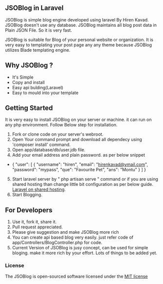 ## JSOBlog in Laravel


JSOBlog is simple blog engine developed using laravel By Hiren Kavad. JSOBlog doesn't use any database. JSOBlog maintains all blog post data in Plain JSON File. So it is very fast.

JSOBlog is suitable for Blog of your personal website or organization. It is very easy to templating your post page any any theme because JSOBlog utilizes Blade templating engine.

## Why JSOBlog ?

  - It's Simple
  - Copy and install
  - Easy api bulding(Laravel)
  - Easy to mould into your template

## Getting Started

  It is very easy to install JSOBlog on your server or machine. it can run on any php environment. Follow Below step for installation.
  1. Fork or clone code on your server's webroot.
  2. Open Your command prompt and download all dependecy using 'composer install' command.
  3. Open app/database/db/user.jdb file.
  4. Add your email address and plain password. as per below snippet 
  
  -
      {
        "user": [
            {
                "username": "hiren",
                "email": "hirenkavad@ymail.com",
                "password": "mypass",
                "que": "Favourite Pet",
                "ans": "Montu"
            }
        ]
      }

  5. Start laravel server by " php artisan serve " command or if you are using shared hosting than change little bit configuration as per below guide. [Laravel on shared hosting](http://driesvints.com/blog/laravel-4-on-a-shared-host).
  6. Start Blogging.

## For Developers

  1. Use it, fork it, share it.
  2. Pull request appreciated.
  3. Please give suggestion and make JSOBlog more rich
  4. You can create api based blog very easily. just refer code of app/Controllers/BlogController.php for code.
  5. Current Version of JSOBlog is jusy concept, can be used for simple bloging. make it more rich by your effort. Lots of things to be added yet.
  


### License

The JSOBlog is open-sourced software licensed under the [MIT license](http://opensource.org/licenses/MIT)
